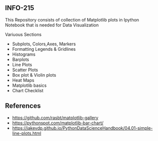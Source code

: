 ## INFO-215

This Repository consists of collection of Matplotlib plots in Ipython Notebook that is needed for Data Visualization

Variuous Sections

* Subplots, Colors,Axes, Markers
* Formatting Legends & Gridlines
* Histograms
* Barplots
* Line Plots
* Scatter Plots
* Box plot & Violin plots
* Heat Maps
* Matplotlib basics
* Chart Checklist

                             

















## References 
* https://github.com/rasbt/matplotlib-gallery
* https://pythonspot.com/matplotlib-bar-chart/
* https://jakevdp.github.io/PythonDataScienceHandbook/04.01-simple-line-plots.html

